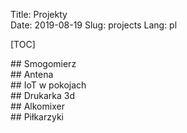 Title: Projekty  
Date: 2019-08-19
Slug: projects
Lang: pl

[TOC]

<div class="cell" markdown="1">
## Smogomierz
</div>

<div class="cell" markdown="1">
## Antena
</div>

<div class="cell" markdown="1">
## IoT w pokojach
</div>

<div class="cell" markdown="1">
## Drukarka 3d
</div>

<div class="cell" markdown="1">
## Alkomixer
</div>

<div class="cell" markdown="1">
## Piłkarzyki
</div>
